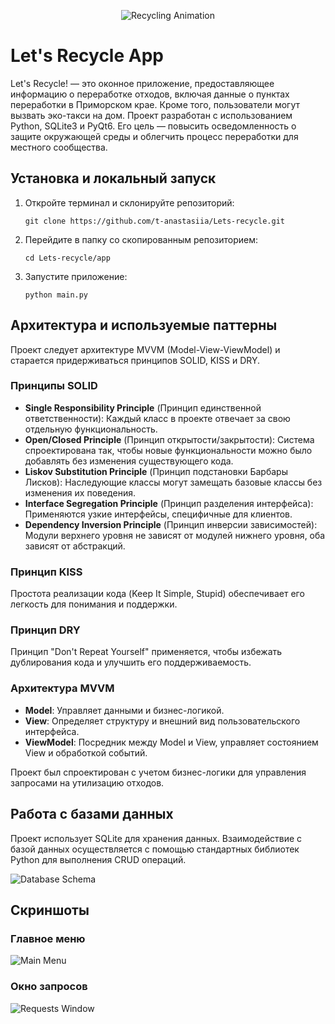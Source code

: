 <p align="center">
  <img src="https://static.wixstatic.com/media/4c5231_3a985f0dcdd34e4d9857b44860614f51~mv2.gif" alt="Recycling Animation">
</p>

# Let's Recycle App

Let's Recycle! — это оконное приложение, предоставляющее информацию о переработке отходов, включая данные о пунктах переработки в Приморском крае. Кроме того, пользователи могут вызвать эко-такси на дом. Проект разработан с использованием Python, SQLite3 и PyQt6. Его цель — повысить осведомленность о защите окружающей среды и облегчить процесс переработки для местного сообщества.

## Установка и локальный запуск

<ol>
  <li>Откройте терминал и склонируйте репозиторий:
    <pre><code>git clone https://github.com/t-anastasiia/Lets-recycle.git</code></pre>
  </li>
  <li>Перейдите в папку со скопированным репозиторием:
    <pre><code>cd Lets-recycle/app</code></pre>
  </li>
  <li>Запустите приложение:
    <pre><code>python main.py</code></pre>
  </li>
</ol>

## Архитектура и используемые паттерны

Проект следует архитектуре MVVM (Model-View-ViewModel) и старается придерживаться принципов SOLID, KISS и DRY.

### Принципы SOLID

<ul>
  <li><b>Single Responsibility Principle</b> (Принцип единственной ответственности): Каждый класс в проекте отвечает за свою отдельную функциональность.</li>
  <li><b>Open/Closed Principle</b> (Принцип открытости/закрытости): Система спроектирована так, чтобы новые функциональности можно было добавлять без изменения существующего кода.</li>
  <li><b>Liskov Substitution Principle</b> (Принцип подстановки Барбары Лисков): Наследующие классы могут замещать базовые классы без изменения их поведения.</li>
  <li><b>Interface Segregation Principle</b> (Принцип разделения интерфейса): Применяются узкие интерфейсы, специфичные для клиентов.</li>
  <li><b>Dependency Inversion Principle</b> (Принцип инверсии зависимостей): Модули верхнего уровня не зависят от модулей нижнего уровня, оба зависят от абстракций.</li>
</ul>

### Принцип KISS

Простота реализации кода (Keep It Simple, Stupid) обеспечивает его легкость для понимания и поддержки.

### Принцип DRY

Принцип "Don't Repeat Yourself" применяется, чтобы избежать дублирования кода и улучшить его поддерживаемость.

### Архитектура MVVM

<ul>
  <li><b>Model</b>: Управляет данными и бизнес-логикой.</li>
  <li><b>View</b>: Определяет структуру и внешний вид пользовательского интерфейса.</li>
  <li><b>ViewModel</b>: Посредник между Model и View, управляет состоянием View и обработкой событий.</li>
</ul>

Проект был спроектирован с учетом бизнес-логики для управления запросами на утилизацию отходов.

## Работа с базами данных

Проект использует SQLite для хранения данных. Взаимодействие с базой данных осуществляется с помощью стандартных библиотек Python для выполнения CRUD операций.

<img src="https://github.com/t-anastasiia/Lets-recycle/assets/121961781/0e947444-51a5-45f8-ba99-9ac523d631e1" alt="Database Schema">

## Скриншоты

### Главное меню
<img src="path_to_main_menu_screenshot" alt="Main Menu">

### Окно запросов
<img src="path_to_requests_window_screenshot" alt="Requests Window">
